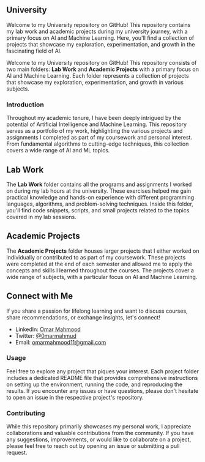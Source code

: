 ## **University**

Welcome to my University repository on GitHub! This repository contains my lab work and academic projects during my university journey, with a primary focus on AI and Machine Learning. Here, you'll find a collection of projects that showcase my exploration, experimentation, and growth in the fascinating field of AI.

Welcome to my University repository on GitHub! This repository consists of two main folders: **Lab Work** and **Academic Projects** with a primary focus on AI and Machine Learning. Each folder represents a collection of projects that showcase my exploration, experimentation, and growth in various subjects.


### **Introduction**
Throughout my academic tenure, I have been deeply intrigued by the potential of Artificial Intelligence and Machine Learning. This repository serves as a portfolio of my work, highlighting the various projects and assignments I completed as part of my coursework and personal interest. From fundamental algorithms to cutting-edge techniques, this collection covers a wide range of AI and ML topics.

## Lab Work

The **Lab Work** folder contains all the programs and assignments I worked on during my lab hours at the university. These exercises helped me gain practical knowledge and hands-on experience with different programming languages, algorithms, and problem-solving techniques. Inside this folder, you'll find code snippets, scripts, and small projects related to the topics covered in my lab sessions.

## Academic Projects

The **Academic Projects** folder houses larger projects that I either worked on individually or contributed to as part of my coursework. These projects were completed at the end of each semester and allowed me to apply the concepts and skills I learned throughout the courses. The projects cover a wide range of subjects, with a particular focus on AI and Machine Learning.

## Connect with Me

If you share a passion for lifelong learning and want to discuss courses, share recommendations, or exchange insights, let's connect!

- LinkedIn: [Omar Mahmood](linkedin.com/in/omar-mahmood-b5032317)
- Twitter: [@0marmahmud](https://twitter.com/0marmahmud)
- Email: omarmahmood11@gmail.com

### **Usage**
Feel free to explore any project that piques your interest. Each project folder includes a dedicated README file that provides comprehensive instructions on setting up the environment, running the code, and reproducing the results. If you encounter any issues or have questions, please don't hesitate to open an issue in the respective project's repository.

### **Contributing**
While this repository primarily showcases my personal work, I appreciate collaborations and valuable contributions from the community. If you have any suggestions, improvements, or would like to collaborate on a project, please feel free to reach out by opening an issue or submitting a pull request.




